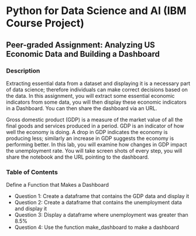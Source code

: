 # Python for Data Science and AI (IBM Course Project)
## Peer-graded Assignment: Analyzing US Economic Data and Building a Dashboard
### Description
Extracting essential data from a dataset and displaying it is a necessary part of data science; therefore individuals can make correct decisions based on the data. In this assignment, you will extract some essential economic indicators from some data, you will then display these economic indicators in a Dashboard. You can then share the dashboard via an URL.

Gross domestic product (GDP) is a measure of the market value of all the final goods and services produced in a period. GDP is an indicator of how well the economy is doing. A drop in GDP indicates the economy is producing less; similarly an increase in GDP suggests the economy is performing better. In this lab, you will examine how changes in GDP impact the unemployment rate. You will take screen shots of every step, you will share the notebook and the URL pointing to the dashboard.

### Table of Contents
Define a Function that Makes a Dashboard
- Question 1: Create a dataframe that contains the GDP data and display it
- Question 2: Create a dataframe that contains the unemployment data and display it
- Question 3: Display a dataframe where unemployment was greater than 8.5%
- Question 4: Use the function make_dashboard to make a dashboard
